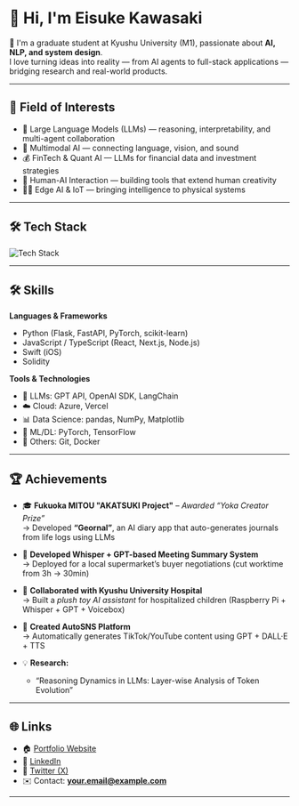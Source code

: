 # 👋 Hi, I'm Eisuke Kawasaki

🚀 I'm a graduate student at Kyushu University (M1), passionate about **AI, NLP, and system design**.  
I love turning ideas into reality — from AI agents to full-stack applications — bridging research and real-world products.

---

## 🧠 Field of Interests

- 🧩 Large Language Models (LLMs) — reasoning, interpretability, and multi-agent collaboration  
- 🧬 Multimodal AI — connecting language, vision, and sound  
- 💰 FinTech & Quant AI — LLMs for financial data and investment strategies  
- 🧱 Human-AI Interaction — building tools that extend human creativity  
- 🧑‍💻 Edge AI & IoT — bringing intelligence to physical systems  

---

## 🛠️ Tech Stack

![Tech Stack](https://skillicons.dev/icons?i=python,js,typescript,react,nodejs,flask,swift,tailwind,pytorch,fastapi,gcp,docker,git,github,raspberrypi)

---

## 🛠️ Skills

**Languages & Frameworks**
- Python (Flask, FastAPI, PyTorch, scikit-learn)
- JavaScript / TypeScript (React, Next.js, Node.js)
- Swift (iOS)
- Solidity

**Tools & Technologies**
- 🧠 LLMs: GPT API, OpenAI SDK, LangChain
- ☁️ Cloud: Azure, Vercel
- 📊 Data Science: pandas, NumPy, Matplotlib
- 🤖 ML/DL: PyTorch, TensorFlow
- 🧰 Others: Git, Docker

---

## 🏆 Achievements

- 🎓 **Fukuoka MITOU "AKATSUKI Project"** – *Awarded “Yoka Creator Prize”*  
  → Developed **“Geornal”**, an AI diary app that auto-generates journals from life logs using LLMs  

- 🏢 **Developed Whisper + GPT-based Meeting Summary System**  
  → Deployed for a local supermarket’s buyer negotiations (cut worktime from 3h → 30min)  

- 🏥 **Collaborated with Kyushu University Hospital**  
  → Built a *plush toy AI assistant* for hospitalized children (Raspberry Pi + Whisper + GPT + Voicebox)  

- 🤖 **Created AutoSNS Platform**  
  → Automatically generates TikTok/YouTube content using GPT + DALL·E + TTS  

- 💡 **Research:**  
  - “Reasoning Dynamics in LLMs: Layer-wise Analysis of Token Evolution”

---

## 🌐 Links

- 🏠 [Portfolio Website](https://my-portfolio-eta-eight-19.vercel.app/)
- 💼 [LinkedIn](https://linkedin.com/in/eisuke-kawasaki)
- 🧠 [Twitter (X)](https://x.com/0xEisuke)
- ✉️ Contact: **your.email@example.com**

---

